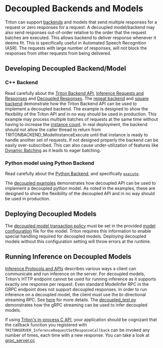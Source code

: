 <!--
# Copyright 2022, NVIDIA CORPORATION & AFFILIATES. All rights reserved.
#
# Redistribution and use in source and binary forms, with or without
# modification, are permitted provided that the following conditions
# are met:
#  * Redistributions of source code must retain the above copyright
#    notice, this list of conditions and the following disclaimer.
#  * Redistributions in binary form must reproduce the above copyright
#    notice, this list of conditions and the following disclaimer in the
#    documentation and/or other materials provided with the distribution.
#  * Neither the name of NVIDIA CORPORATION nor the names of its
#    contributors may be used to endorse or promote products derived
#    from this software without specific prior written permission.
#
# THIS SOFTWARE IS PROVIDED BY THE COPYRIGHT HOLDERS ``AS IS'' AND ANY
# EXPRESS OR IMPLIED WARRANTIES, INCLUDING, BUT NOT LIMITED TO, THE
# IMPLIED WARRANTIES OF MERCHANTABILITY AND FITNESS FOR A PARTICULAR
# PURPOSE ARE DISCLAIMED.  IN NO EVENT SHALL THE COPYRIGHT OWNER OR
# CONTRIBUTORS BE LIABLE FOR ANY DIRECT, INDIRECT, INCIDENTAL, SPECIAL,
# EXEMPLARY, OR CONSEQUENTIAL DAMAGES (INCLUDING, BUT NOT LIMITED TO,
# PROCUREMENT OF SUBSTITUTE GOODS OR SERVICES; LOSS OF USE, DATA, OR
# PROFITS; OR BUSINESS INTERRUPTION) HOWEVER CAUSED AND ON ANY THEORY
# OF LIABILITY, WHETHER IN CONTRACT, STRICT LIABILITY, OR TORT
# (INCLUDING NEGLIGENCE OR OTHERWISE) ARISING IN ANY WAY OUT OF THE USE
# OF THIS SOFTWARE, EVEN IF ADVISED OF THE POSSIBILITY OF SUCH DAMAGE.
-->

# Decoupled Backends and Models

Triton can support [backends](https://github.com/triton-inference-server/backend)
and models that send multiple responses for a request or zero responses
for a request. A decoupled model/backend may also send responses out-of-order
relative to the order that the request batches are executed. This allows
backend to deliver response whenever it deems fit. This is specifically
useful in Automated Speech Recognition (ASR). The requests with large number
of responses, will not block the responses from other requests from being
delivered.

## Developing Decoupled Backend/Model

### C++ Backend

Read carefully about the [Triton Backend API](https://github.com/triton-inference-server/backend/blob/main/README.md#triton-backend-api),
[Inference Requests and Responses](https://github.com/triton-inference-server/backend/blob/main/README.md#inference-requests-and-responses)
and [Decoupled Responses](https://github.com/triton-inference-server/backend/blob/main/README.md#decoupled-responses).
The [repeat backend](https://github.com/triton-inference-server/repeat_backend)
and [square backend](https://github.com/triton-inference-server/square_backend)
demonstrate how the Triton Backend API can be used to implement a decoupled
backend. The example is designed to show the flexibility of the Triton API
and in no way should be used in production. This example may process multiple
batches of requests at the same time without having to increase the
[instance count](model_configuration.md#instance-groups). In real deployment,
the backend should not allow the caller thread to return from
TRITONBACKEND_ModelInstanceExecute until that instance is ready to
handle another set of requests. If not designed properly the backend
can be easily over-subscribed. This can also cause under-utilization
of features like [Dynamic Batching](model_configuration.md#dynamic-batcher)
as it leads to eager batching. 

### Python model using Python Backend

Read carefully about the [Python Backend](https://github.com/triton-inference-server/python_backend),
and specifically [`execute`](https://github.com/triton-inference-server/python_backend#execute).

The [decoupled examples](https://github.com/triton-inference-server/python_backend/tree/main/examples/decoupled)
demonstrates how decoupled API can be used to implement a decoupled
python model. As noted in the examples, these are designed to show
the flexibility of the decoupled API and in no way should be used
in production.


## Deploying Decoupled Models

The [decoupled model transaction policy](model_configuration.md#decoupled)
must be set in the provided [model configuration](model_configuration.md)
file for the model. Triton requires this information to enable special
handling required for decoupled models. Deploying decoupled models without
this configuration setting will throw errors at the runtime.

## Running Inference on Decoupled Models

[Inference Protocols and APIs](../customization_guide/inference_protocols.md) describes various ways
a client can communicate and run inference on the server. For decoupled models,
Triton's HTTP endpoint cannot be used for running inference as it supports
exactly one response per request. Even standard ModelInfer RPC in the GRPC endpoint
does not support decoupled responses. In order to run inference on a decoupled
model, the client must use the bi-directional streaming RPC. See
[here](https://github.com/triton-inference-server/common/blob/main/protobuf/grpc_service.proto)
for more details. The [decoupled_test.py](../qa/L0_decoupled/decoupled_test.py) demonstrates
how the gRPC streaming can be used to infer decoupled models.

If using [Triton's in-process C API](../customization_guide/inference_protocols.md#in-process-triton-server-api),
your application should be cognizant that the callback function you registered with 
`TRITONSERVER_InferenceRequestSetResponseCallback` can be invoked any number of times,
each time with a new response. You can take a look at [grpc_server.cc](../src/grpc_server.cc)
